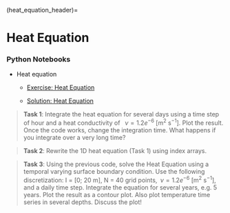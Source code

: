 (heat_equation_header)=
# Heat Equation 

### Python Notebooks
* Heat equation
  * [Exercise: Heat Equation](heat_equation:exercises) 

  * [Solution: Heat Equation](heat_equation:solution)

>**Task 1**: Integrate the heat equation for several days using a time step of
>hour and a heat conductivity of  $\nu = 1.2e^{-6}$ [m$^2$ s$^{-1}$]. Plot the result.
>Once the code works, change the integration time. What happens if you
>integrate over a very long time?


>**Task 2**: Rewrite the 1D heat equation (Task 1) using index arrays.

>**Task 3**: Using the previous code, solve the Heat Equation using a temporal
>varying surface boundary condition. Use the following discretization: I = [0;
>20 m], N = 40 grid points, $\nu = 1.2e^{-6}$ [m$^2$ s$^{-1}$], and a daily time step.
>Integrate the equation for several years, e.g. 5 years. Plot the result as
>a contour plot. Also plot temperature time series in several depths. Discuss
>the plot! 

